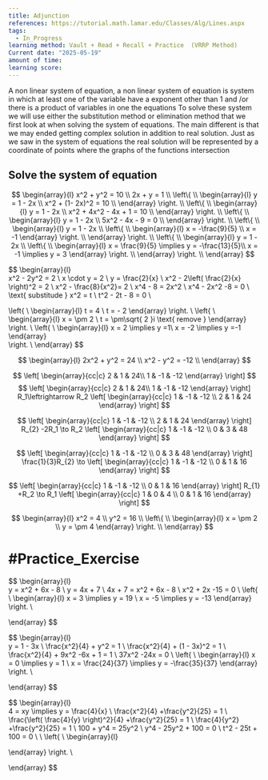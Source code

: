 ```yaml
---
title: Adjunction
references: https://tutorial.math.lamar.edu/Classes/Alg/Lines.aspx
tags:
  - In_Progress
learning method: Vault + Read + Recall + Practice  (VRRP Method)
Current date: "2025-05-19"
amount of time: 
learning score:
---
```


A non linear system of equation, a non linear system of equation is system in which at least one of the variable have a exponent other than 1 and /or there is a product of variables in one the equations 
To solve these system we will use either the substitution method or elimination method that we first look at when solving the system of equations. The main different is that we may ended getting complex solution in addition to real solution. Just as we saw in the system of equations the real solution will be represented by a coordinate of points where the graphs of the functions intersection 

##  Solve the system of equation  
$$
\begin{array}{l}  
x^2  + y^2  = 10     \\
2x +  y = 1   \\
\left\{ \\
\begin{array}{l} 
y =  1 - 2x   \\
x^2  + (1- 2x)^2   =  10    \\
\end{array}
\right. \\
\left\{ \\
\begin{array}{l} 
y =  1 - 2x   \\
x^2  +   4x^2  -  4x + 1     =  10    \\
\end{array}
\right. \\
\left\{ \\
\begin{array}{l} 
y =  1 - 2x   \\
5x^2  -  4x - 9     =   0    \\
\end{array}
\right. \\
\left\{ \\
\begin{array}{l} 
y =  1 - 2x   \\
\left\{ \\
\begin{array}{l} 
x  =  -\frac{9}{5}  \\
x   = -1 
\end{array}
\right. \\
\end{array}
\right. \\
\left\{ \\
\begin{array}{l} 
y =  1 - 2x   \\
\left\{ \\
\begin{array}{l} 
x  = \frac{9}{5}  \implies  y  =     -\frac{13}{5}\\
x   = -1 \implies   y  = 3 
\end{array}
\right. \\
\end{array}
\right. \\
\end{array}
$$






$$
\begin{array}{l}  
x^2  - 2y^2  = 2  \\
x \cdot y  = 2   \\
  y =  \frac{2}{x}  \\
x^2  - 2\left( \frac{2}{x} \right)^2 = 2 \\
x^2  - \frac{8}{x^2}= 2  \\
x^4  -  8   = 2x^2 \\
x^4  -  2x^2   -8 = 0  \\
\text{ substitude  } x^2 =  t   \\
t^2   - 2t   - 8 =  0   \\

\left\{ \\
\begin{array}{l} 
t  = 4   \\
t  = - 2 
\end{array}
\right. \\
\left\{ \\
\begin{array}{l} 
x   = \pm 2 \\
t  = \pm\sqrt{ 2 }i \text{ remove }
\end{array}  
\right. \\
\left\{ \\
\begin{array}{l} 
x   =  2  \implies y =1\\
x = -2 \implies y =-1 
\end{array}  
\right. \\
\end{array}
$$







$$
\begin{array}{l}  
2x^2 + y^2 = 24   \\
x^2   - y^2  = -12  \\
\end{array}
$$




$$
\left[ \begin{array}{cc|c}  
2  &  1 &  24\\
1  &  -1  &  -12 
\end{array} \right] 
$$
$$
\left[ \begin{array}{cc|c}  
2  &  1 &  24\\
1  &  -1  &  -12 
\end{array} \right] 
R_1\leftrightarrow R_2
\left[ \begin{array}{cc|c}  
1  &  -1  &  -12 \\
2  &  1 &  24 
\end{array} \right] 
$$


$$
\left[ \begin{array}{cc|c}  
1  &  -1  &  -12 \\
2  &  1 &  24 
\end{array} \right] 
R_{2}  -2R_1 \to R_2 
\left[ \begin{array}{cc|c}  
1  &  -1  &  -12 \\
0  &  3 &  48 
\end{array} \right] 
$$

$$
\left[ \begin{array}{cc|c}  
1  &  -1  &  -12 \\
0  &  3 &  48 
\end{array} \right] 
\frac{1}{3}R_{2} \to 
\left[ \begin{array}{cc|c}
1  &  -1  &  -12 \\
0  &  1 & 16
\end{array} \right] 
$$

$$
\left[ \begin{array}{cc|c}
1  &  -1  &  -12 \\
0  &  1 & 16
\end{array} \right] 
R_{1}  +R_2 \to R_1 
\left[ \begin{array}{cc|c}
1  &  0  &  4  \\
0  &  1 & 16
\end{array} \right] 
$$ 


$$
\begin{array}{l}  
x^2 =  4   \\
y^2  = 16    \\
 \left\{ \\
\begin{array}{l} 
x  = \pm  2    \\
 y =  \pm 4 
\end{array}
\right. \\
\end{array}
$$



# #Practice_Exercise 

$$
\begin{array}{l}  
y  = x^2   + 6x  - 8   \\
 y  = 4x  +  7   \\
 4x  +  7 = x^2 + 6x -  8   \\
x^2 + 2x  -15  = 0   \\
\left\{ \\
\begin{array}{l} 
x  = 3  \implies    y =  19  \\
 x  =  -5 \implies  y  =  -13 
\end{array}
\right. \\

\end{array}
$$




$$
\begin{array}{l}  
 y = 1  - 3x    \\
\frac{x^2}{4} + y^2  =  1    \\
\frac{x^2}{4}   + (1 - 3x)^2   = 1   \\
\frac{x^2}{4}  + 9x^2  -6x +  1  =  1   \\
37x^2  -24x   = 0 \\
\left\{ \\
\begin{array}{l} 
x  = 0  \implies    y =  1  \\
 x  =  \frac{24}{37} \implies  y  =  -\frac{35}{37} 
\end{array}
\right. \\

\end{array}
$$






$$
\begin{array}{l}  
 4 = xy \implies y  =  \frac{4}{x}   \\
\frac{x^2}{4}  +\frac{y^2}{25}  =  1   \\
\frac{\left( \frac{4}{y}  \right)^2}{4}  +\frac{y^2}{25}  =  1  \\
\frac{4}{y^2}  +\frac{y^2}{25}   = 1   \\
100 +  y^4   =   25y^2   \\
  y^4   - 25y^2  + 100   = 0  \\
t^2   -  25t  + 100  = 0   \\
 \\
\left\{ \\
\begin{array}{l} 

\end{array}
\right. \\

\end{array}
$$

